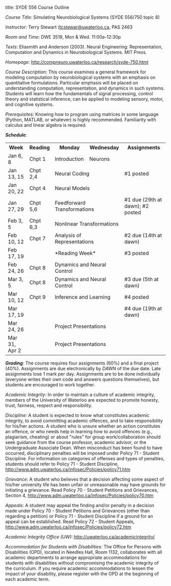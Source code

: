 title: SYDE 556 Course Outline

_Course Title_: Simulating Neurobiological Systems (SYDE 556/750 topic 8)

_Instructor_: Terry Stewart ([tcstewar@uwaterloo.ca](mailto:tcstewar@uwaterloo.ca), PAS 2463

_Room and Time_: DWE 3519, Mon & Wed. 11:00a-12:30p

_Texts_: Eliasmith and Anderson (2003). Neural Engineering: Representation, Computation
and Dynamics in Neurobiological Systems. MIT Press.

_Homepage_: http://compneuro.uwaterloo.ca/research/syde-750.html

_Course Description_: This course examines a general framework for modeling
computation by neurobiological systems with an emphasis on quantitative
formulations. Particular emphasis will be placed on understanding computation,
representation, and dynamics in such systems. Students will learn how the
fundamentals of signal processing, control theory and statistical inference,
can be applied to modeling sensory, motor, and cognitive systems.

_Prerequisites:_ Knowing how to program using matrices in some language (Python, MATLAB, or whatever) is highly recommended.
Familiarity with calculus and linear algebra is required.

**_Schedule_**:

<table>
<tr><th>Week</th><th>Reading</th><th>Monday</th><th>Wednesday</th><th>Assignments</th></tr>
<tr><td>Jan 6, 8</td><td>Chpt 1</td><td>Introduction</td><td>Neurons</td><td></td></tr>
<tr><td>Jan 13, 15</td><td>Chpt 2,4</td><td colspan=2>Neural Coding</td><td>#1 posted</td></tr>
<tr><td>Jan 20, 22</td><td>Chpt 4</td><td colspan=2>Neural Models</td><td></td></tr>
<tr><td>Jan 27, 29</td><td>Chpt 5,6</td><td colspan=2>Feedforward Transformations</td><td>#1 due (29th at dawn); #2 posted</td></tr>
<tr><td>Feb 3, 5</td><td>Chpt 6,3</td><td colspan=2>Nonlinear Transformations</td><td></td></tr>
<tr><td>Feb 10, 12</td><td>Chpt 7</td><td colspan=2>Analysis of Representations</td><td>#2 due (14th at dawn)</td></tr>
<tr><td>Feb 17, 19</td><td></td><td colspan=2>*Reading Week*</td><td>#3 posted</td></tr>
<tr><td>Feb 24, 26</td><td>Chpt 8</td><td colspan=2>Dynamics and Neural Control</td><td></td></tr>
<tr><td>Mar 3, 5</td><td>Chpt 8</td><td colspan=2>Dynamics and Neural Control</td><td>#3 due (5th at dawn)</td></tr>
<tr><td>Mar 10, 12</td><td>Chpt 9</td><td colspan=2>Inference and Learning</td><td>#4 posted</td></tr>
<tr><td>Mar 17, 19</td><td></td><td colspan=2></td><td>#4 due (19th at dawn)</td></tr>
<tr><td>Mar 24, 26</td><td></td><td colspan=2>Project Presentations</td><td></td></tr>
<tr><td>Mar 31, Apr 2</td><td></td><td colspan=2>Project Presentations</td><td></td></tr>
</table>


**_Grading_**: The course requires four assignments (60%) and a final project (40%). Assignments are due electronically by _DAWN_ of the due date. Late assignments lose 1 mark per day. Assignments are to be done individually (everyone writes their own code and answers questions themselves), but students are encouraged to work together.

_Academic Integrity:_ In order to maintain a culture of academic integrity,
members of the University of Waterloo are expected to promote honesty, trust,
fairness, respect and responsibility.

_Discipline:_ A student is expected to know what constitutes academic
integrity, to avoid committing academic offences, and to take responsibility
for his/her actions. A student who is unsure whether an action constitutes an
offence, or who needs help in learning how to avoid offences (e.g.,
plagiarism, cheating) or about "rules" for group work/collaboration should
seek guidance from the course professor, academic advisor, or the
Undergraduate Associate Dean. When misconduct has been found to have occurred,
disciplinary penalties will be imposed under Policy 71 - Student Discipline.
For information on categories of offenses and types of penalties, students
should refer to Policy 71 - Student Discipline,
http://www.adm.uwaterloo.ca/infosec/Policies/policy71.htm

_Grievance_: A student who believes that a decision affecting some aspect of
his/her university life has been unfair or unreasonable may have grounds for
initiating a grievance. Read Policy 70 - Student Petitions and Grievances, Section 4,
http://www.adm.uwaterloo.ca/infosec/Policies/policy70.htm

_Appeals_: A student may appeal the finding and/or penalty in a decision made
under Policy 70 - Student Petitions and Grievances (other than regarding a
petition) or Policy 71 - Student Discipline if a ground for an appeal can be
established. Read Policy 72 - Student Appeals,
http://www.adm.uwaterloo.ca/infosec/Policies/policy72.htm

_Academic Integrity Office (UW):_ http://uwaterloo.ca/academicintegrity/

_Accommodation for Students with Disabilities:_ The Office for Persons with
Disabilities (OPD), located in Needles Hall, Room 1132, collaborates with all
academic departments to arrange appropriate accommodations for students with
disabilities without compromising the academic integrity of the curriculum. If
you require academic accommodations to lessen the impact of your disability,
please register with the OPD at the beginning of each academic term.
